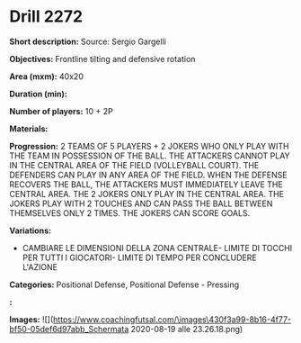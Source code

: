 # Drill 2272

**Short description:**
Source: Sergio Gargelli

**Objectives:**
Frontline tilting and defensive rotation

**Area (mxm):**
40x20

**Duration (min):**


**Number of players:**
10 + 2P

**Materials:**


**Progression:**
2 TEAMS OF 5 PLAYERS + 2 JOKERS WHO ONLY PLAY WITH THE TEAM IN POSSESSION OF THE BALL. THE ATTACKERS CANNOT PLAY IN THE CENTRAL AREA OF THE FIELD (VOLLEYBALL COURT). THE DEFENDERS CAN PLAY IN ANY AREA OF THE FIELD. WHEN THE DEFENSE RECOVERS THE BALL, THE ATTACKERS MUST IMMEDIATELY LEAVE THE CENTRAL AREA. THE 2 JOKERS ONLY PLAY IN THE CENTRAL AREA. THE JOKERS PLAY WITH 2 TOUCHES AND CAN PASS THE BALL BETWEEN THEMSELVES ONLY 2 TIMES. THE JOKERS CAN SCORE GOALS.

**Variations:**
- CAMBIARE LE DIMENSIONI DELLA ZONA CENTRALE- LIMITE DI TOCCHI PER TUTTI I GIOCATORI- LIMITE DI TEMPO PER CONCLUDERE L'AZIONE

**Categories:**
Positional Defense, Positional Defense - Pressing

**:**


**Images:**
![](https://www.coachingfutsal.com/\images\430f3a99-8b16-4f77-bf50-05def6d97abb_Schermata 2020-08-19 alle 23.26.18.png)

